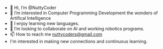 - 👋 Hi, I’m @NuttyCoder
- 👀 I’m interested in Computer Programming Development the wonders of Artifical Intelligence
- 🌱 I enjoy learning new languages.
- 💞️ I’m looking to collaborate on AI and working robotics programs.
- 📫 How to reach me nuttycoders@gmail.com
- I'm interested in making new connections and continuous learning.

<!---
NuttyCoder/NuttyCoder is a ✨ special ✨ repository because its `README.md` (this file) appears on your GitHub profile.
You can click the Preview link to take a look at your changes.
--->
